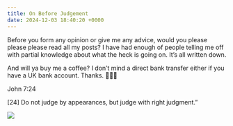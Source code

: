 ```yaml
---
title: On Before Judgement
date: 2024-12-03 18:40:20 +0000
---
```


Before you form any opinion or give me any advice, would you please please please read all my posts? I have had enough of people telling me off with partial knowledge about what the heck is going on. It’s all written down.

And will ya buy me a coffee? I don’t mind a direct bank transfer either if you have a UK bank account. Thanks. 🙏🫶😘

John 7:24

[24] Do not judge by appearances, but judge with right judgment.”

![](/4816c773a9e5a2ff8cee95ae01ba43f0.jpeg)